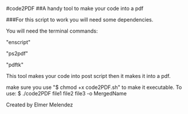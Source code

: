 #code2PDF
##A handy tool to make your code into a pdf

###For this script to work you will need some dependencies.

You will need the terminal commands:

"enscript"

"ps2pdf"

"pdftk"

This tool makes your code into post script then it makes it into a pdf.

make sure you use "$ chmod +x code2PDF.sh" to make it executable.
To use: $ ./code2PDF file1 file2 file3 -o MergedName


Created by Elmer Melendez
